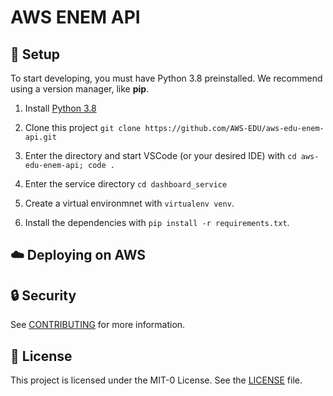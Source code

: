 # AWS ENEM API

## :wrench: Setup

To start developing, you must have Python 3.8 preinstalled.
We recommend using a version manager, like **pip**.

1. Install [Python 3.8](https://www.python.org/downloads/)
2. Clone this project `git clone https://github.com/AWS-EDU/aws-edu-enem-api.git`

3. Enter the directory and start VSCode (or your desired IDE) with `cd aws-edu-enem-api; code .`

4. Enter the service directory `cd dashboard_service`

5. Create a virtual environmnet with `virtualenv venv`.
6. Install the dependencies with `pip install -r requirements.txt`.

## :cloud: Deploying on AWS

## :lock: Security

See [CONTRIBUTING](/CONTRIBUTING.md#security-issue-notifications) for more information.

## :scroll: License

This project is licensed under the MIT-0 License.
See the [LICENSE](/LICENSE) file.
